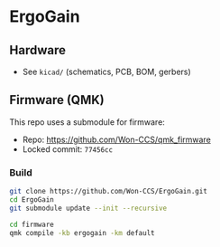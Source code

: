 # ErgoGain

## Hardware
- See `kicad/` (schematics, PCB, BOM, gerbers)

## Firmware (QMK)
This repo uses a submodule for firmware:
- Repo: https://github.com/Won-CCS/qmk_firmware
- Locked commit: `77456cc`

### Build
```bash
git clone https://github.com/Won-CCS/ErgoGain.git
cd ErgoGain
git submodule update --init --recursive

cd firmware
qmk compile -kb ergogain -km default